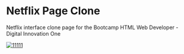# Netflix Page Clone
Netflix interface clone page for the Bootcamp HTML Web Developer - Digital Innovation One


<a href="https://ibb.co/WWYpxmM"><img src="https://i.ibb.co/vxKvw0T/11111.jpg" alt="11111" border="0"></a>
